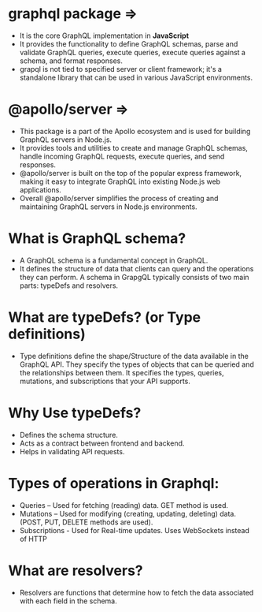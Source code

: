 # graphql package => 

-   It is the core GraphQL implementation in **JavaScript**
-   It provides the functionality to define GraphQL schemas, parse and validate GraphQL queries, execute queries,
    execute queries against a schema, and format responses.
-   grapql is not tied to specified server or client framework; it's a standalone library that can be used in various JavaScript environments.

# @apollo/server => 

-   This package is a part of the Apollo ecosystem and is used for building GraphQL servers in Node.js.
-   It provides tools and utilities to create and manage GraphQL schemas, handle incoming GraphQL requests, execute queries, and send responses.
-   @apollo/server is built on the top of the popular express framework, making it easy to integrate GraphQL into existing Node.js 
    web applications.
-   Overall @apollo/server simplifies the process of creating and maintaining GraphQL servers in Node.js environments.

# What is GraphQL schema?

-   A GraphQL schema is a fundamental concept in GraphQL.
-   It defines the structure of data that clients can query and the operations they can perform.
    A schema in GrapgQL typically consists of two main parts: typeDefs and resolvers.

# What are typeDefs? (or Type definitions)

-   Type definitions define the shape/Structure of the data available in the GraphQL API. 
    They specify the types of objects that can be queried and the relationships between them.
    It specifies the types, queries, mutations, and subscriptions that your API supports.

# Why Use typeDefs?

-   Defines the schema structure.
-   Acts as a contract between frontend and backend.
-   Helps in validating API requests.

# Types of operations in Graphql:

- Queries – Used for fetching (reading) data. GET method is used.
- Mutations – Used for modifying (creating, updating, deleting) data. (POST, PUT, DELETE methods are used).
- Subscriptions - Used for Real-time updates. Uses WebSockets instead of HTTP

# What are resolvers?

-   Resolvers are functions that determine how to fetch the data associated with each field in the schema.